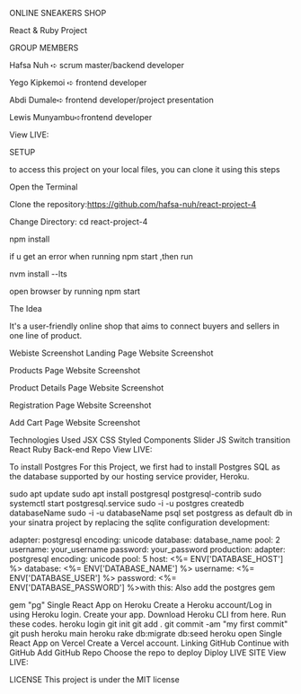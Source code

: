 ONLINE SNEAKERS SHOP

React & Ruby Project

GROUP MEMBERS


Hafsa Nuh ➪ scrum master/backend developer

Yego Kipkemoi ➪ frontend developer 

Abdi Dumale➪ frontend developer/project presentation

Lewis Munyambu➪frontend developer


View LIVE:


SETUP

to access this project on your local files, you can clone it using this steps

Open the Terminal

Clone the repository:https://github.com/hafsa-nuh/react-project-4

Change Directory: cd react-project-4

npm install

if u get an error when running npm start ,then run

nvm install --lts

open browser by running npm start

The Idea

It's a user-friendly online shop that aims to connect buyers and sellers in one line of product.

Webiste Screenshot
Landing Page
Website Screenshot

Products Page
Website Screenshot

Product Details Page
Website Screenshot

Registration Page
Website Screenshot

Add Cart Page
Website Screenshot

Technologies Used
JSX
CSS
Styled Components
Slider JS
Switch transition
React
Ruby
Back-end Repo
View LIVE:


To install Postgres
For this Project, we first had to install Postgres SQL as the database supported by our hosting service provider, Heroku.

sudo apt update
sudo apt install postgresql postgresql-contrib
sudo systemctl start postgresql.service
sudo -i -u postgres
createdb databaseName
sudo -i -u databaseName psql
set postgress as default db in your sinatra project by replacing the sqlite configuration development:

adapter: postgresql
encoding: unicode
database: database_name
pool: 2
username: your_username
password: your_password
production:
adapter: postgresql
encoding: unicode
pool: 5
host: <%= ENV['DATABASE_HOST'] %>
database: <%= ENV['DATABASE_NAME'] %>
username: <%= ENV['DATABASE_USER'] %>
password: <%= ENV['DATABASE_PASSWORD'] %>with this:
Also add the postgres gem

gem "pg"
Single React App on Heroku
Create a Heroku account/Log in using Heroku login.
Create your app.
Download Heroku CLI from here.
Run these codes.
heroku login
git init
git add .
git commit -am "my first commit"
git push heroku main
heroku rake db:migrate db:seed
heroku open
Single React App on Vercel
Create a Vercel account.
Linking GitHub
Continue with GitHub
Add GitHub Repo
Choose the repo to deploy
Diploy
LIVE SITE
View LIVE:

LICENSE
This project is under the MIT license